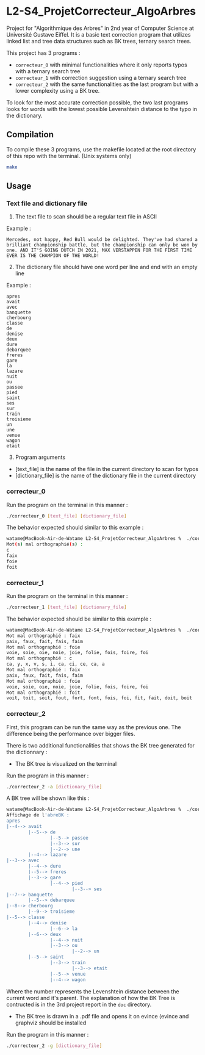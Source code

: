 # L2-S4_ProjetCorrecteur_AlgoArbres
 
Project for "Algorithmique des Arbres" in 2nd year of Computer Science at Université Gustave Eiffel.
It is a basic text correction program that utilizes linked list and tree data structures such as BK trees, ternary search trees.

This project has 3 programs :
- `correcteur_0` with minimal functionalities where it only reports typos with a ternary search tree
- `correcteur_1` with correction suggestion using a ternary search tree
- `correcteur_2` with the same functionalities as the last program but with a lower complexity using a BK tree.

To look for the most accurate correction possible, the two last programs looks for words with the lowest possible Levenshtein distance to the typo in the dictionary.

## Compilation

To compile these 3 programs, use the makefile located at the root directory of this repo with the terminal. (Unix systems only)

```bash
make
```

## Usage

### Text file and dictionary file

1. The text file to scan should be a regular text file in ASCII

Example :

```
Mercedes, not happy, Red Bull would be delighted. They've had shared a brilliant championship battle, but the championship can only be won by one. AND IT'S GOING DUTCH IN 2021, MAX VERSTAPPEN FOR THE FIRST TIME EVER IS THE CHAMPION OF THE WORLD!
```

2. The dictionary file should have one word per line and end with an empty line

Example :

```
apres
avait
avec
banquette
cherbourg
classe
de
denise
deux
dure
debarquee
freres
gare
la
lazare
nuit
ou
passee
pied
saint
ses
sur
train
troisieme
un
une
venue
wagon
etait

```

3. Program arguments

- [text_file] is the name of the file in the current directory to scan for typos
- [dictionary_file] is the name of the dictionary file in the current directory

### correcteur_0

Run the program on the terminal in this manner : 
```bash
./correcteur_0 [text_file] [dictionary_file]
```

The behavior expected should similar to this example :
```bash
watame@MacBook-Air-de-Watame L2-S4_ProjetCorrecteur_AlgoArbres %  ./correcteur_0 a_corriger_1.txt dico_3.dico
Mot(s) mal orthographié(s) :
c
faix
foie
foit
```

### correcteur_1

Run the program on the terminal in this manner : 
```bash
./correcteur_1 [text_file] [dictionary_file]
```

The behavior expected should be similar to this example :
```bash
watame@MacBook-Air-de-Watame L2-S4_ProjetCorrecteur_AlgoArbres %  ./correcteur_1 a_corriger_1.txt dico_3.dico
Mot mal orthographié : faix
paix, faux, fait, fais, faim
Mot mal orthographié : foie
voie, soie, oie, noie, joie, folie, fois, foire, foi
Mot mal orthographié : c
ca, y, x, v, s, i, ca, ci, ce, ca, a
Mot mal orthographié : faix
paix, faux, fait, fais, faim
Mot mal orthographié : foie
voie, soie, oie, noie, joie, folie, fois, foire, foi
Mot mal orthographié : foit
voit, toit, soit, fout, fort, font, fois, foi, fit, fait, doit, boit
```

### correcteur_2

First, this program can be run the same way as the previous one. The difference being the performance over bigger files.

There is two additional functionalities that shows the BK tree generated for the dictionnary :

- The BK tree is visualized on the terminal

Run the program in this manner : 
```bash
./correcteur_2 -a [dictionary_file]
```

A BK tree will be shown like this :

```bash
watame@MacBook-Air-de-Watame L2-S4_ProjetCorrecteur_AlgoArbres %  ./correcteur_2 -a dico_1.dico
Affichage de l'abreBK :
apres
|--4--> avait
        |--5--> de
                |--5--> passee
                |--3--> sur
                |--2--> une
        |--4--> lazare
|--3--> avec
        |--4--> dure
        |--5--> freres
        |--3--> gare
                |--4--> pied
                        |--3--> ses
|--7--> banquette
        |--5--> debarquee
|--8--> cherbourg
        |--9--> troisieme
|--5--> classe
        |--4--> denise
                |--6--> la
        |--6--> deux
                |--4--> nuit
                |--3--> ou
                        |--2--> un
        |--5--> saint
                |--3--> train
                        |--3--> etait
                |--5--> venue
                |--4--> wagon
```

Where the number represents the Levenshtein distance between the current word and it's parent. The explanation of how the BK Tree is contructed is in the 3rd project report in the `doc` directory.

- The BK tree is drawn in a .pdf file and opens it on evince (evince and graphviz should be installed

Run the program in this manner : 
```bash
./correcteur_2 -g [dictionary_file]
```
